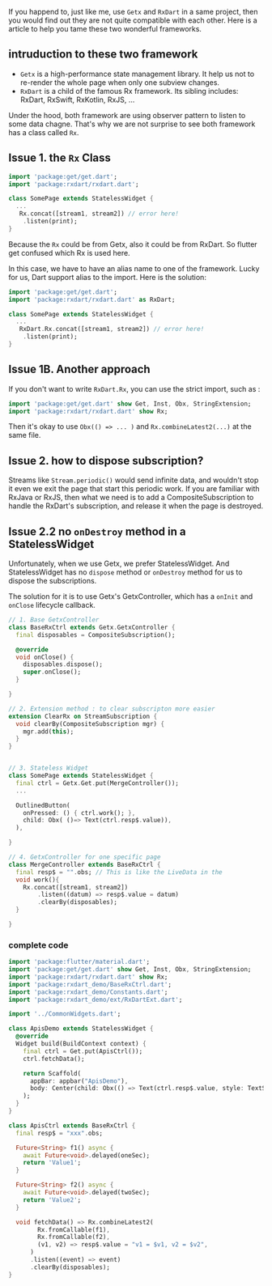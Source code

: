 If you happend to, just like me, use `Getx` and `RxDart` in a same project, then you would find out they are not quite compatible with each other. Here is a article to help you tame these two wonderful frameworks. 

## intruduction to these two framework

* `Getx` is a high-performance state management library. It help us not to re-render the whole page when only one subview changes. 
* `RxDart` is a child of the famous Rx framework. Its sibling includes: RxDart, RxSwift, RxKotlin, RxJS, ...

Under the hood, both framework are using observer pattern to listen to some data chagne. That's why we are not surprise to see both framework has a class called `Rx`. 

## Issue 1. the `Rx` Class

```dart
import 'package:get/get.dart';
import 'package:rxdart/rxdart.dart';

class SomePage extends StatelessWidget {
  ...
   Rx.concat([stream1, stream2]) // error here! 
    .listen(print); 
}  
```
Because the `Rx` could be from Getx, also it could be from RxDart. So flutter get confused which Rx is used here. 

In this case, we have to have an alias name to one of the framework. Lucky for us, Dart support alias to the import. Here is the solution: 

```dart
import 'package:get/get.dart';
import 'package:rxdart/rxdart.dart' as RxDart;

class SomePage extends StatelessWidget {
  ...
   RxDart.Rx.concat([stream1, stream2]) // error here! 
    .listen(print); 
}  
```

## Issue 1B. Another approach
If you don't want to write `RxDart.Rx`, you can use the strict import, such as : 
```dart
import 'package:get/get.dart' show Get, Inst, Obx, StringExtension;
import 'package:rxdart/rxdart.dart' show Rx;
```

Then it's okay to use `Obx(() => ... )` and `Rx.combineLatest2(...)` at the same file. 

## Issue 2. how to dispose subscription?
Streams like `Stream.periodic()` would send infinite data, and wouldn't stop it even we exit the page that start this periodic work. If you are familiar with RxJava or RxJS, then what we need is to add a CompositeSubscription to handle the RxDart's subscription, and release it when the page is destroyed. 

## Issue 2.2 no `onDestroy` method in a StatelessWidget
Unfortunately, when we use Getx, we prefer StatelessWidget.
And StatelessWidget has no `dispose` method or `onDestroy` method for us to dispose the subscriptions. 

The solution for it is to use Getx's GetxController, which has a `onInit` and `onClose` lifecycle callback. 

```dart
// 1. Base GetxController
class BaseRxCtrl extends Getx.GetxController {
  final disposables = CompositeSubscription();

  @override
  void onClose() {
    disposables.dispose();
    super.onClose();
  }

}

// 2. Extension method : to clear subscripton more easier
extension ClearRx on StreamSubscription {
  void clearBy(CompositeSubscription mgr) {
    mgr.add(this);
  }
}


// 3. Stateless Widget
class SomePage extends StatelessWidget {
  final ctrl = Getx.Get.put(MergeController());
  ...

  OutlinedButton(
    onPressed: () { ctrl.work(); },
    child: Obx( ()=> Text(ctrl.resp$.value)),
  ),

}  

// 4. GetxController for one specific page
class MergeController extends BaseRxCtrl {
  final resp$ = "".obs; // This is like the LiveData in the
  void work(){
    Rx.concat([stream1, stream2]) 
        .listen((datum) => resp$.value = datum)
        .clearBy(disposables);
  }

}
```

### complete code
```dart
import 'package:flutter/material.dart';
import 'package:get/get.dart' show Get, Inst, Obx, StringExtension;
import 'package:rxdart/rxdart.dart' show Rx;
import 'package:rxdart_demo/BaseRxCtrl.dart';
import 'package:rxdart_demo/Constants.dart';
import 'package:rxdart_demo/ext/RxDartExt.dart';

import '../CommonWidgets.dart';

class ApisDemo extends StatelessWidget {
  @override
  Widget build(BuildContext context) {
    final ctrl = Get.put(ApisCtrl());
    ctrl.fetchData();

    return Scaffold(
      appBar: appbar("ApisDemo"),
      body: Center(child: Obx(() => Text(ctrl.resp$.value, style: TextStyle(fontSize: 30)))),
    );
  }
}

class ApisCtrl extends BaseRxCtrl {
  final resp$ = "xxx".obs;

  Future<String> f1() async {
    await Future<void>.delayed(oneSec);
    return 'Value1';
  }

  Future<String> f2() async {
    await Future<void>.delayed(twoSec);
    return 'Value2';
  }

  void fetchData() => Rx.combineLatest2(
        Rx.fromCallable(f1),
        Rx.fromCallable(f2),
        (v1, v2) => resp$.value = "v1 = $v1, v2 = $v2",
      )
      .listen((event) => event)
      .clearBy(disposables);
}

```